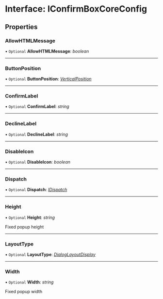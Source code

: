 # Interface: IConfirmBoxCoreConfig

## Properties

### AllowHTMLMessage

• `Optional` **AllowHTMLMessage**: *boolean*

___

### ButtonPosition

• `Optional` **ButtonPosition**: [*VerticalPosition*](#/documentation/Home#verticalposition)

___

### ConfirmLabel

• `Optional` **ConfirmLabel**: *string*

___

### DeclineLabel

• `Optional` **DeclineLabel**: *string*

___

### DisableIcon

• `Optional` **DisableIcon**: *boolean*

___

### Dispatch

• `Optional` **Dispatch**: [*IDispatch*](#/documentation/Interface:%20IDispatch)

___

### Height

• `Optional` **Height**: *string*

Fixed popup height

___

### LayoutType

• `Optional` **LayoutType**: [*DialogLayoutDisplay*](#/documentation/Enum:%20DialogLayoutDisplay)

___

### Width

• `Optional` **Width**: *string*

Fixed popup width
